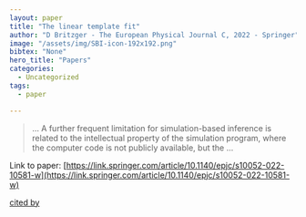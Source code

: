```yaml
---
layout: paper
title: "The linear template fit"
author: "D Britzger - The European Physical Journal C, 2022 - Springer"
image: "/assets/img/SBI-icon-192x192.png"
bibtex: "None"
hero_title: "Papers"
categories:
  - Uncategorized
tags:
  - paper

---
```

>… A further frequent limitation for simulation-based inference is related to the intellectual property of the simulation program, where the computer code is not publicly available, but the …

Link to paper: [https://link.springer.com/article/10.1140/epjc/s10052-022-10581-w](https://link.springer.com/article/10.1140/epjc/s10052-022-10581-w)

[cited by](https://scholar.google.com/scholar?cites=2853136336014498352&as_sdt=2005&sciodt=0,5&hl=en&num=20)
